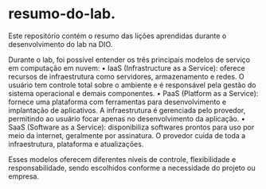 # resumo-do-lab.
Este repositório contém o resumo das lições aprendidas durante o desenvolvimento do lab na DIO.

Durante o lab, foi possível entender os três principais modelos de serviço em computação em nuvem:
	•	IaaS (Infrastructure as a Service): oferece recursos de infraestrutura como servidores, armazenamento e redes. O usuário tem controle total sobre o ambiente e é responsável pela gestão do sistema operacional e demais componentes.
	•	PaaS (Platform as a Service): fornece uma plataforma com ferramentas para desenvolvimento e implantação de aplicativos. A infraestrutura é gerenciada pelo provedor, permitindo ao usuário focar apenas no desenvolvimento da aplicação.
	•	SaaS (Software as a Service): disponibiliza softwares prontos para uso por meio da internet, geralmente por assinatura. O provedor cuida de toda a infraestrutura, plataforma e atualizações.

Esses modelos oferecem diferentes níveis de controle, flexibilidade e responsabilidade, sendo escolhidos conforme a necessidade do projeto ou empresa.


